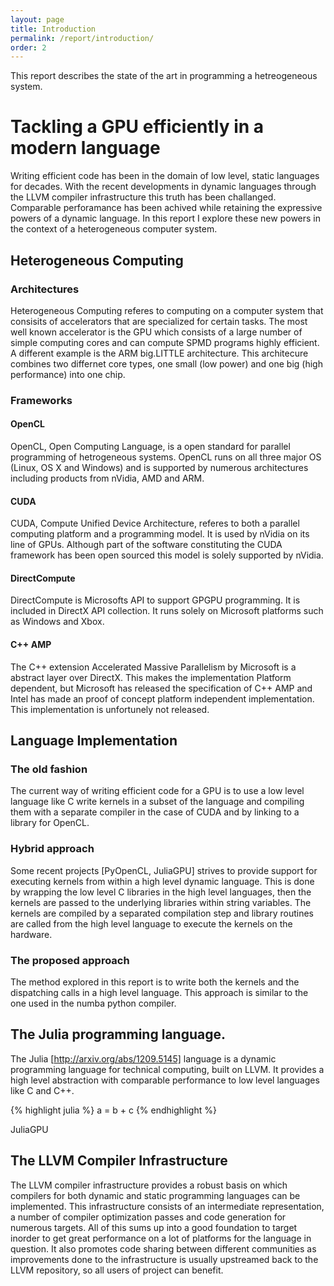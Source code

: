```yaml
---
layout: page
title: Introduction
permalink: /report/introduction/
order: 2
---
```


This report describes the state of the art in programming a
hetreogeneous system.

# Tackling a GPU efficiently in a modern language #

Writing efficient code has been in the domain of low level, static
languages for decades.  With the recent developments in dynamic
languages through the LLVM compiler infrastructure this truth has been
challanged. Comparable perforamance has been achived while retaining
the expressive powers of a dynamic language. In this report I explore
these new powers in the context of a heterogeneous computer system.

## Heterogeneous Computing ##

### Architectures ###

Heterogeneous Computing referes to computing on a computer system that
consisits of accelerators that are specialized for certain tasks. The
most well known accelerator is the GPU which consists of a large
number of simple computing cores and can compute SPMD programs highly
efficient. A different example is the ARM big.LITTLE
architecture. This architecure combines two differnet core types, one
small (low power) and one big (high performance) into one chip.

### Frameworks ###

#### OpenCL ####

OpenCL, Open Computing Language, is a open standard for parallel
programming of hetrogeneous systems. OpenCL runs on all three major OS
(Linux, OS X and Windows) and is supported by numerous architectures
including products from nVidia, AMD and ARM.

#### CUDA ####

CUDA, Compute Unified Device Architecture, referes to both a parallel
computing platform and a programming model. It is used by nVidia on
its line of GPUs. Although part of the software constituting the CUDA
framework has been open sourced this model is solely supported by
nVidia.

#### DirectCompute ####

DirectCompute is Microsofts API to support GPGPU programming. It is
included in DirectX API collection. It runs solely on Microsoft
platforms such as Windows and Xbox.

#### C++ AMP ####

The C++ extension Accelerated Massive Parallelism by Microsoft is a
abstract layer over DirectX. This makes the implementation Platform
dependent, but Microsoft has released the specification of C++ AMP and
Intel has made an proof of concept platform independent
implementation. This implementation is unfortunely not released.

## Language Implementation ##

### The old fashion ###

The current way of writing efficient code for a GPU is to use a low
level language like C write kernels in a subset of the language and
compiling them with a separate compiler in the case of CUDA and by
linking to a library for OpenCL.

### Hybrid approach ###

Some recent projects [PyOpenCL, JuliaGPU] strives to provide support
for executing kernels from within a high level dynamic language. This
is done by wrapping the low level C libraries in the high level
languages, then the kernels are passed to the underlying libraries
within string variables. The kernels are compiled by a separated
compilation step and library routines are called from the high level
language to execute the kernels on the hardware.

### The proposed approach ###

The method explored in this report is to write both the kernels and the
dispatching calls in a high level language. This approach is similar
to the one used in the numba python compiler.

## The Julia programming language. ##

The Julia [http://arxiv.org/abs/1209.5145] language is a dynamic
programming language for technical computing, built on LLVM. It
provides a high level abstraction with comparable performance to low
level languages like C and C++.

{% highlight julia %}
a = b + c
{% endhighlight %}

JuliaGPU


## The LLVM Compiler Infrastructure ##

The LLVM compiler infrastructure provides a robust basis on which
compilers for both dynamic and static programming languages can be
implemented. This infrastructure consists of an intermediate
representation, a number of compiler optimization passes and code
generation for numerous targets. All of this sums up into a good
foundation to target inorder to get great performance on a lot of
platforms for the language in question. It also promotes code sharing
between different communities as improvements done to the
infrastructure is usually upstreamed back to the LLVM repository, so
all users of project can benefit.
